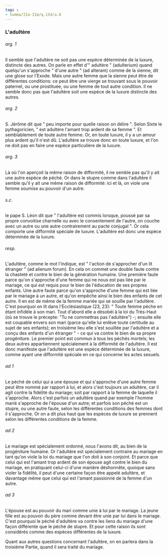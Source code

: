 ```yaml
---
tags : 
- Summa/IIa-IIæ/q.154/a.8
---
```


### L'adultère

###### arg. 1
Il semble que l'adultère ne soit pas une espèce déterminée de la luxure, distincte des autres. On parle en effet d'" adultère " (adulterium) quand quelqu'un s'approche " d'une autre " (ad alteram) comme de la sienne, dit une glose sur l'Exode. Mais une autre femme que la sienne peut être de différentes conditions: ce peut être une vierge se trouvant sous le pouvoir paternel, ou une prostituée, ou une femme de tout autre condition. Il ne semble donc pas que l'adultère soit une espèce de la luxure distincte des autres. 

###### arg. 2
S. Jérôme dit que " peu importe pour quelle raison on délire ". Selon Sixte le pythagoricien, " est adultère l'amant trop ardent de sa femme ". Et semblablement de toute autre femme. Or, en toute luxure, il y a un amour plus ardent qu'il n'est dû. L'adultère se trouve donc en toute luxure, et l'on ne doit pas en faire une espèce particulière de la luxure. 

###### arg. 3
Là où l'on aperçoit la même raison de difformité, il ne semble pas qu'il y ait une autre espèce de péché. Or dans le stupre comme dans l'adultère il semble qu'il y ait une même raison de difformité: ici et là, on viole une femme soumise au pouvoir d'un autre. 

###### s.c.
le pape S. Léon dit que " l'adultère est commis lorsque, poussé par sa propre convoitise charnelle ou avec le consentement de l'autre, on couche avec un autre ou une autre contrairement au pacte conjugal ". Or cela comporte une difformité spéciale de luxure. L'adultère est donc une espèce déterminée de la luxure. 

###### resp.
L'adultère, comme le mot l'indique, est " l'action de s'approcher d'un lit étranger " (ad alienum forum). En cela on commet une double faute contre la chasteté et contre le bien de la génération humaine. Une première faute parce qu'on s'approche d'une femme qui ne nous est pas liée par le mariage, ce qui est requis pour le bien de l'éducation de ses propres enfants. Une autre faute parce qu'on s'approche d'une femme qui est liée par le mariage à un autre, et qu'on empêche ainsi le bien des enfants de cet autre. Il en est de même de la femme mariée qui se souille par l'adultère. C'est pourquoi on lit dans l'Ecclésiastique (23, 23): " Toute femme pèche en étant infidèle à son mari. Tout d'abord elle a désobéi à la loi du Très-Haut (où se trouve le précepte: "Tu ne commettras pas l'adultère") -; ensuite elle est coupable envers son mari (parce qu'elle lui enlève toute certitude au sujet de ses enfants); en troisième lieu elle s'est souillée par l'adultère et a conçu des enfants d'un étranger " - ce qui va contre le bien de sa propre progéniture. Le premier point est commun à tous les péchés mortels; les deux autres appartiennent spécialement à la difformité de l'adultère. Il est donc manifeste que l'adultère est une espèce déterminée de la luxure, comme ayant une difformité spéciale en ce qui concerne les actes sexuels. 

###### ad 1
Le péché de celui qui a une épouse et qui s'approche d'une autre femme peut être nommé par rapport à lui, et alors c'est toujours un adultère, car il agit contre la fidélité du mariage; soit par rapport à la femme de laquelle il s'approche. Alors c'est parfois un adultère quand par exemple l'homme marié s'approche de l'épouse d'un autre; et parfois son péché est un stupre, ou une autre faute, selon les différentes conditions des femmes dont il s'approche. Or on a dit plus haut que les espèces de luxure se prennent selon les différentes conditions de la femme. 

###### ad 2
Le mariage est spécialement ordonné, nous l'avons dit, au bien de la progéniture humaine. Or l'adultère est spécialement contraire au mariage en tant qu'on viole la loi du mariage que l'on doit à son conjoint. Et parce que celui qui est l'amant trop ardent de son épouse agit contre le bien du mariage, en pratiquant celui-ci d'une manière déshonnête, quoique sans violer la fidélité, il peut d'une certaine façon être appelé adultère, et davantage même que celui qui est l'amant passionné de la femme d'un autre. 

###### ad 3
L'épouse est au pouvoir du mari comme unie à lui par le mariage. La jeune fille est au pouvoir du père comme devant être unie par lui dans le mariage. C'est pourquoi le péché d'adultère va contre les liens du mariage d'une façon différente que le péché de stupre. Et pour cette raison ils sont considérés comme des espèces différentes de la luxure. 

Quant aux autres questions concernant l'adultère, on en parlera dans la troisième Partie, quand il sera traité du mariage. 

